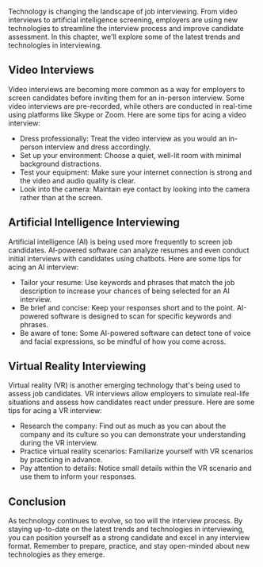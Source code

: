 
Technology is changing the landscape of job interviewing. From video interviews to artificial intelligence screening, employers are using new technologies to streamline the interview process and improve candidate assessment. In this chapter, we'll explore some of the latest trends and technologies in interviewing.

Video Interviews
----------------

Video interviews are becoming more common as a way for employers to screen candidates before inviting them for an in-person interview. Some video interviews are pre-recorded, while others are conducted in real-time using platforms like Skype or Zoom. Here are some tips for acing a video interview:

* Dress professionally: Treat the video interview as you would an in-person interview and dress accordingly.
* Set up your environment: Choose a quiet, well-lit room with minimal background distractions.
* Test your equipment: Make sure your internet connection is strong and the video and audio quality is clear.
* Look into the camera: Maintain eye contact by looking into the camera rather than at the screen.

Artificial Intelligence Interviewing
------------------------------------

Artificial intelligence (AI) is being used more frequently to screen job candidates. AI-powered software can analyze resumes and even conduct initial interviews with candidates using chatbots. Here are some tips for acing an AI interview:

* Tailor your resume: Use keywords and phrases that match the job description to increase your chances of being selected for an AI interview.
* Be brief and concise: Keep your responses short and to the point. AI-powered software is designed to scan for specific keywords and phrases.
* Be aware of tone: Some AI-powered software can detect tone of voice and facial expressions, so be mindful of how you come across.

Virtual Reality Interviewing
----------------------------

Virtual reality (VR) is another emerging technology that's being used to assess job candidates. VR interviews allow employers to simulate real-life situations and assess how candidates react under pressure. Here are some tips for acing a VR interview:

* Research the company: Find out as much as you can about the company and its culture so you can demonstrate your understanding during the VR interview.
* Practice virtual reality scenarios: Familiarize yourself with VR scenarios by practicing in advance.
* Pay attention to details: Notice small details within the VR scenario and use them to inform your responses.

Conclusion
----------

As technology continues to evolve, so too will the interview process. By staying up-to-date on the latest trends and technologies in interviewing, you can position yourself as a strong candidate and excel in any interview format. Remember to prepare, practice, and stay open-minded about new technologies as they emerge.
